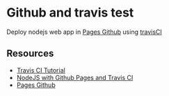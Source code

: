 # Github and travis test

Deploy nodejs web app in [Pages Github](https://pages.github.com/) using [travisCI](https://travis-ci.com/)

## Resources
* [Travis CI Tutorial](https://docs.travis-ci.com/user/tutorial/)
* [NodeJS with Github Pages and Travis CI](https://robertleggett.blog/2018/04/06/nodejs-with-github-pages-and-travis-ci/)
* [Pages Github](https://pages.github.com/)